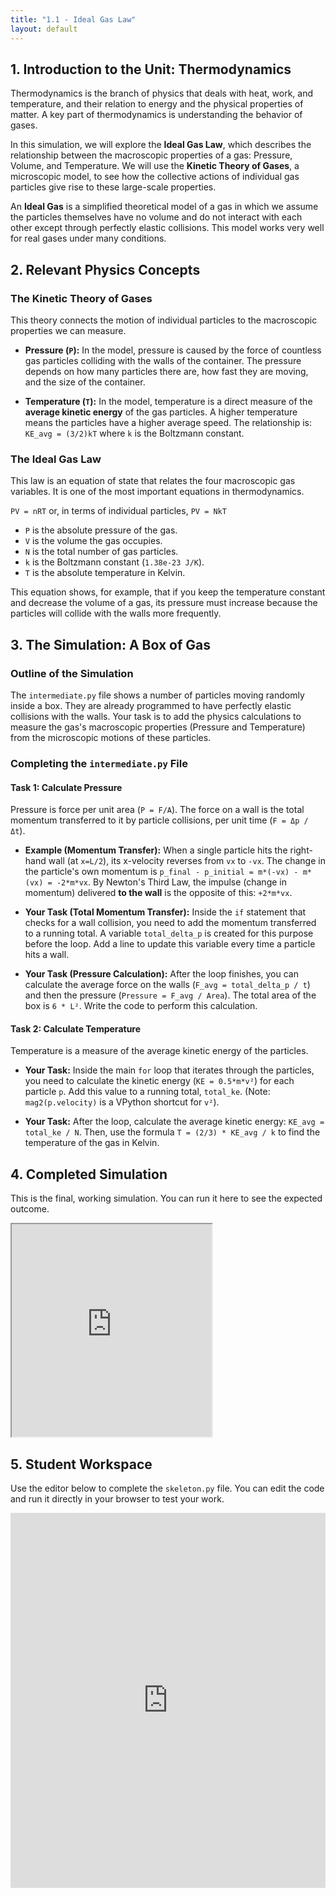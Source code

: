 ```yaml
---
title: "1.1 - Ideal Gas Law"
layout: default
---
```



## 1. Introduction to the Unit: Thermodynamics

Thermodynamics is the branch of physics that deals with heat, work, and temperature, and their relation to energy and the physical properties of matter. A key part of thermodynamics is understanding the behavior of gases.

In this simulation, we will explore the **Ideal Gas Law**, which describes the relationship between the macroscopic properties of a gas: Pressure, Volume, and Temperature. We will use the **Kinetic Theory of Gases**, a microscopic model, to see how the collective actions of individual gas particles give rise to these large-scale properties.

An **Ideal Gas** is a simplified theoretical model of a gas in which we assume the particles themselves have no volume and do not interact with each other except through perfectly elastic collisions. This model works very well for real gases under many conditions.

## 2. Relevant Physics Concepts

### The Kinetic Theory of Gases

This theory connects the motion of individual particles to the macroscopic properties we can measure.

-   **Pressure (`P`):** In the model, pressure is caused by the force of countless gas particles colliding with the walls of the container. The pressure depends on how many particles there are, how fast they are moving, and the size of the container.

-   **Temperature (`T`):** In the model, temperature is a direct measure of the **average kinetic energy** of the gas particles. A higher temperature means the particles have a higher average speed. The relationship is:
    `KE_avg = (3/2)kT`
    where `k` is the Boltzmann constant.

### The Ideal Gas Law

This law is an equation of state that relates the four macroscopic gas variables. It is one of the most important equations in thermodynamics.

`PV = nRT`  or, in terms of individual particles,  `PV = NkT`

-   `P` is the absolute pressure of the gas.
-   `V` is the volume the gas occupies.
-   `N` is the total number of gas particles.
-   `k` is the Boltzmann constant (`1.38e-23 J/K`).
-   `T` is the absolute temperature in Kelvin.

This equation shows, for example, that if you keep the temperature constant and decrease the volume of a gas, its pressure must increase because the particles will collide with the walls more frequently.

## 3. The Simulation: A Box of Gas

### Outline of the Simulation

The `intermediate.py` file shows a number of particles moving randomly inside a box. They are already programmed to have perfectly elastic collisions with the walls. Your task is to add the physics calculations to measure the gas's macroscopic properties (Pressure and Temperature) from the microscopic motions of these particles.

### Completing the `intermediate.py` File

#### **Task 1: Calculate Pressure**

Pressure is force per unit area (`P = F/A`). The force on a wall is the total momentum transferred to it by particle collisions, per unit time (`F = Δp / Δt`).

- **Example (Momentum Transfer):** When a single particle hits the right-hand wall (at `x=L/2`), its x-velocity reverses from `vx` to `-vx`. The change in the particle's own momentum is `p_final - p_initial = m*(-vx) - m*(vx) = -2*m*vx`. By Newton's Third Law, the impulse (change in momentum) delivered **to the wall** is the opposite of this: `+2*m*vx`.

- **Your Task (Total Momentum Transfer):** Inside the `if` statement that checks for a wall collision, you need to add the momentum transferred to a running total. A variable `total_delta_p` is created for this purpose before the loop. Add a line to update this variable every time a particle hits a wall.

- **Your Task (Pressure Calculation):** After the loop finishes, you can calculate the average force on the walls (`F_avg = total_delta_p / t`) and then the pressure (`Pressure = F_avg / Area`). The total area of the box is `6 * L²`. Write the code to perform this calculation.

#### **Task 2: Calculate Temperature**

Temperature is a measure of the average kinetic energy of the particles.

- **Your Task:** Inside the main `for` loop that iterates through the particles, you need to calculate the kinetic energy (`KE = 0.5*m*v²`) for each particle `p`. Add this value to a running total, `total_ke`. (Note: `mag2(p.velocity)` is a VPython shortcut for `v²`).

- **Your Task:** After the loop, calculate the average kinetic energy: `KE_avg = total_ke / N`. Then, use the formula `T = (2/3) * KE_avg / k` to find the temperature of the gas in Kelvin.

## 4. Completed Simulation

This is the final, working simulation. You can run it here to see the expected outcome.

<iframe src="https://glowscript.org/#/user/cglenz/folder/APSimulations-2/program/1.1-complete.py" width="320" height="340"></iframe>

## 5. Student Workspace

Use the editor below to complete the `skeleton.py` file. You can edit the code and run it directly in your browser to test your work.

<iframe src="https://trinket.io/embed/glowscript/ac4c11afee7e" width="100%" height="600" frameborder="0" marginwidth="0" marginheight="0" allowfullscreen></iframe>
